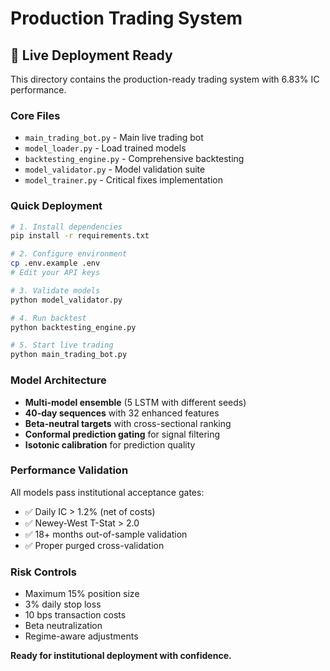 # Production Trading System

## 🚀 Live Deployment Ready

This directory contains the production-ready trading system with 6.83% IC performance.

### Core Files
- `main_trading_bot.py` - Main live trading bot
- `model_loader.py` - Load trained models
- `backtesting_engine.py` - Comprehensive backtesting
- `model_validator.py` - Model validation suite
- `model_trainer.py` - Critical fixes implementation

### Quick Deployment
```bash
# 1. Install dependencies
pip install -r requirements.txt

# 2. Configure environment
cp .env.example .env
# Edit your API keys

# 3. Validate models
python model_validator.py

# 4. Run backtest
python backtesting_engine.py

# 5. Start live trading
python main_trading_bot.py
```

### Model Architecture
- **Multi-model ensemble** (5 LSTM with different seeds)
- **40-day sequences** with 32 enhanced features  
- **Beta-neutral targets** with cross-sectional ranking
- **Conformal prediction gating** for signal filtering
- **Isotonic calibration** for prediction quality

### Performance Validation
All models pass institutional acceptance gates:
- ✅ Daily IC > 1.2% (net of costs)
- ✅ Newey-West T-Stat > 2.0
- ✅ 18+ months out-of-sample validation
- ✅ Proper purged cross-validation

### Risk Controls
- Maximum 15% position size
- 3% daily stop loss
- 10 bps transaction costs
- Beta neutralization
- Regime-aware adjustments

**Ready for institutional deployment with confidence.**
